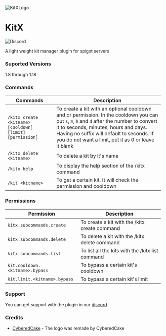 ![KitXLogo](../main/KitXLogo.png)
# KitX
![Discord](https://discordapp.com/api/guilds/924043990465146931/widget.png?style=shield)

A light weight kit manager plugin for spigot servers

### Suported Versions
1.8 through 1.18

### Commands
Commands | Description                                                    
-------------- |--------------------------------------------------------
`/kitx create <kitname> [cooldown] [limit] [permission]` | To create a kit with an optional cooldown and or permission. In the cooldown you can put `s`, `m`, `h` and `d` after the number to convert it to seconds, minutes, hours and days. Having no suffix will default to seconds. If you do not want a limit, put it as 0 or leave it blank. 
`/kitx delete <kitname>`   | To delete a kit by it's name                                   
`/kitx help` | To display the help section of the /kitx command               
`/kit <kitname>` | To get a certain kit. It will check the permission and cooldown 

### Permissions
Permission | Description 
--- | ---
`kitx.subcommands.create` | To create a kit with the /kitx create command
`kitx.subcommands.delete` | To delete a kit with the /kitx delete command
`kitx.subcommands.list` | To list all the kits with the /kitx list command
`kit.cooldown.<kitname>.bypass` | To bypass a certain kit's cooldown
`kit.limit.<kitname>.bypass` | To bypass a certain kit's limit

### Support
You can get support with the plugin in our [discord](https://discord.gg/DwQHaky3Nf)

### Credits
- [CyberedCake](https://github.com/CyberedCake) - The logo was remade by CyberedCake